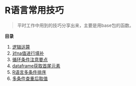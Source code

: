 # R语言常用技巧
> 平时工作中用到的技巧分享出来，主要是用base包的函数。

**目录** 

1. [逻辑运算](doc/1.逻辑运算.md) 
2. [对na值进行填补](doc/2.对na值进行填补.md) 
3. [循环条件注意要点](doc/3.循环条件注意要点.md) 
4. [dataframe获取首尾元素](doc/4.dataframe获取首尾元素.md) 
5. [R语言多条件排序](doc/5.R语言多条件排序.md) 
6. [多条件查重后取值](doc/6.多条件查重后取值.md) 